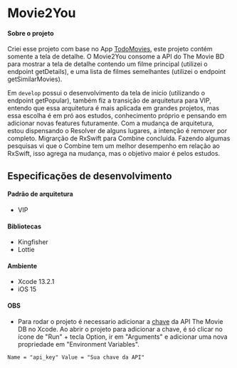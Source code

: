 # Movie2You

#### Sobre o projeto

Criei esse projeto com base no App [TodoMovies](https://apps.apple.com/br/app/todomovies-4/id792499896), este projeto contém somente a tela de detalhe. 
O Movie2You consome a API do The Movie BD para mostrar a tela de detalhe contendo um filme principal (utilizei o endpoint getDetails), e uma lista de filmes semelhantes (utilizei o endpoint getSimilarMovies).

Em ```develop``` possui o desenvolvimento da tela de inicio (utilizando o endpoint getPopular), também fiz a transição de arquitetura para VIP, entendo que essa arquitetura é mais aplicada em grandes projetos, mas essa escolha é em pró aos estudos, conhecimento próprio e pensando em adicionar novas features futuramente. 
Com a mudança de arquitetura, estou dispensando o Resolver de alguns lugares, a intenção é remover por completo.
Migrarção de RxSwift para Combine concluída. Fazendo algumas pesquisas vi que o Combine tem um melhor desempenho em relação ao RxSwift, isso agrega na mudança, mas o objetivo maior é pelos estudos.


## Especificações de desenvolvimento
#### Padrão de arquitetura
- VIP

#### Bibliotecas 
- Kingfisher
- Lottie

#### Ambiente 
- Xcode 13.2.1
- iOS 15

#### OBS
- Para rodar o projeto é necessario adicionar a [chave](https://www.themoviedb.org/settings/api) da API The Movie DB no Xcode. 
Ao abrir o projeto para adicionar a chave, é só clicar no ícone de "Run" + tecla Option, ir em "Arguments" e adicionar uma nova propriedade em "Environment Variables".

```
Name = "api_key" Value = "Sua chave da API" 
```
